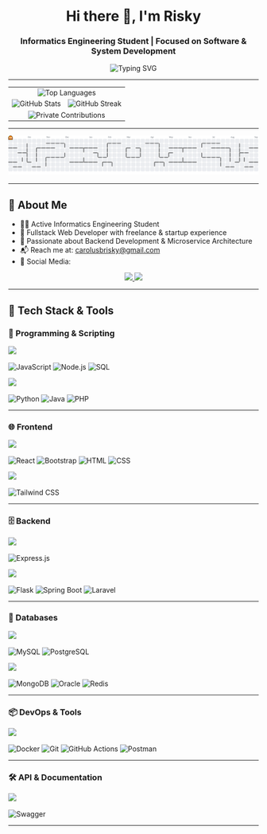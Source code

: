 <h1 align="center">Hi there 👋, I'm Risky</h1>
<h3 align="center"> Informatics Engineering Student | Focused on Software & System Development</h3>

<p align="center">
  <img src="https://readme-typing-svg.demolab.com/?lines=Fullstack%20Developer;Microservice%20Enthusiast;Problem%20Solver;Love%20Open%20Source!&center=true&width=440&height=45" alt="Typing SVG" />
</p>

---
<div align="center">

<table cellspacing="16">
  <tr>
    <td align="center" colspan="2">
      <img
        src="https://github-readme-stats.vercel.app/api/top-langs/?username=carolusbrisky&layout=compact&langs_count=8&theme=github_dark&hide_border=true&border_radius=12"
        alt="Top Languages"
        width="600"
      />
    </td>
  </tr>
  <tr>
    <td align="center">
      <img
        src="https://github-readme-stats.vercel.app/api?username=carolusbrisky&show_icons=true&theme=github_dark&hide_title=true&hide_border=true&border_radius=12"
        alt="GitHub Stats"
        width="320"
      />
    </td>
    <td align="center">
      <img
        src="https://github-readme-streak-stats.herokuapp.com?user=carolusbrisky&theme=github-dark&hide_border=true&border_radius=12&date_format=M%20j%5B%2C%20Y%5D"
        alt="GitHub Streak"
        width="320"
      />
    </td>
  </tr>
  <tr>
    <td align="center" colspan="2">
      <img
        src="https://img.shields.io/badge/Private%20Contributions-5%2B-informational?style=for-the-badge&logo=github"
        alt="Private Contributions"
      />
    </td>
  </tr>
</table>

</div>

---

<picture>
  <source media="(prefers-color-scheme: dark)" srcset="https://raw.githubusercontent.com/carolusbrisky/carolusbrisky/output/pacman-contribution-graph-dark.svg">
  <source media="(prefers-color-scheme: light)" srcset="https://raw.githubusercontent.com/carolusbrisky/carolusbrisky/output/pacman-contribution-graph.svg">
  <img alt="pacman contribution graph" src="https://raw.githubusercontent.com/carolusbrisky/carolusbrisky/output/pacman-contribution-graph.svg">
</picture>

---

## 🧠 About Me

- 👨‍🎓 Active Informatics Engineering Student
- 💼 Fullstack Web Developer with freelance & startup experience  
- 🧩 Passionate about Backend Development & Microservice Architecture  
- 📬 Reach me at: [carolusbrisky@gmail.com](mailto:carolusbrisky@gmail.com)
- 🔗 Social Media:

<p align="center">
  <a href="https://www.linkedin.com/in/carolus-barromeus-risky-421350355" target="_blank">
    <img src="https://skillicons.dev/icons?i=linkedin" />
  </a>
  <a href="https://www.instagram.com/carolusb_risky/" target="_blank">
    <img src="https://skillicons.dev/icons?i=instagram" />
  </a>
</p>

---

## 🔧 Tech Stack & Tools

### 🚀 Programming & Scripting

<p>
  <img src="https://img.shields.io/badge/Actively%20Used-28a745?style=flat-square&labelColor=28a745" />
</p>

![JavaScript](https://img.shields.io/badge/JavaScript-F7DF1E?style=for-the-badge&logo=javascript&logoColor=black) ![Node.js](https://img.shields.io/badge/Node.js-339933?style=for-the-badge&logo=node.js&logoColor=white) ![SQL](https://img.shields.io/badge/SQL-003B57?style=for-the-badge&logo=postgresql&logoColor=white)

<p>
  <img src="https://img.shields.io/badge/Previously%20Used-FFD700?style=flat-square&labelColor=FFD700" />
</p>

![Python](https://img.shields.io/badge/Python-3776AB?style=for-the-badge&logo=python&logoColor=white) ![Java](https://img.shields.io/badge/Java-ED8B00?style=for-the-badge&logo=java&logoColor=white) ![PHP](https://img.shields.io/badge/PHP-777BB4?style=for-the-badge&logo=php&logoColor=white)

---

### 🌐 Frontend

<p>
  <img src="https://img.shields.io/badge/Actively%20Used-28a745?style=flat-square&labelColor=28a745" />
</p>

![React](https://img.shields.io/badge/React-20232A?style=for-the-badge&logo=react&logoColor=61DAFB) ![Bootstrap](https://img.shields.io/badge/Bootstrap-7952B3?style=for-the-badge&logo=bootstrap&logoColor=white) ![HTML](https://img.shields.io/badge/HTML5-E34F26?style=for-the-badge&logo=html5&logoColor=white) ![CSS](https://img.shields.io/badge/CSS3-1572B6?style=for-the-badge&logo=css3&logoColor=white)

<p>
  <img src="https://img.shields.io/badge/Previously%20Used-FFD700?style=flat-square&labelColor=FFD700" />
</p>

![Tailwind CSS](https://img.shields.io/badge/Tailwind_CSS-38B2AC?style=for-the-badge&logo=tailwind-css&logoColor=white)

---

### 🗄️ Backend

<p>
  <img src="https://img.shields.io/badge/Actively%20Used-28a745?style=flat-square&labelColor=28a745" />
</p>

 ![Express.js](https://img.shields.io/badge/Express.js-000000?style=for-the-badge&logo=express&logoColor=white)

<p>
  <img src="https://img.shields.io/badge/Previously%20Used-FFD700?style=flat-square&labelColor=FFD700" />
</p>

![Flask](https://img.shields.io/badge/Flask-000000?style=for-the-badge&logo=flask&logoColor=white) ![Spring Boot](https://img.shields.io/badge/Spring%20Boot-6DB33F?style=for-the-badge&logo=spring-boot&logoColor=white) ![Laravel](https://img.shields.io/badge/Laravel-FF2D20?style=for-the-badge&logo=laravel&logoColor=white)

---

### 💾 Databases

<p>
  <img src="https://img.shields.io/badge/Actively%20Used-28a745?style=flat-square&labelColor=28a745" />
</p>

![MySQL](https://img.shields.io/badge/MySQL-005C84?style=for-the-badge&logo=mysql&logoColor=white) ![PostgreSQL](https://img.shields.io/badge/PostgreSQL-4169E1?style=for-the-badge&logo=postgresql&logoColor=white)

<p>
  <img src="https://img.shields.io/badge/Previously%20Used-FFD700?style=flat-square&labelColor=FFD700" />
</p>

![MongoDB](https://img.shields.io/badge/MongoDB-4EA94B?style=for-the-badge&logo=mongodb&logoColor=white) ![Oracle](https://img.shields.io/badge/Oracle-F80000?style=for-the-badge&logo=oracle&logoColor=white) ![Redis](https://img.shields.io/badge/Redis-DC382D?style=for-the-badge&logo=redis&logoColor=white)

---

### 📦 DevOps & Tools

<p>
  <img src="https://img.shields.io/badge/Actively%20Used-28a745?style=flat-square&labelColor=28a745" />
</p>

![Docker](https://img.shields.io/badge/Docker-2496ED?style=for-the-badge&logo=docker&logoColor=white) ![Git](https://img.shields.io/badge/Git-F05032?style=for-the-badge&logo=git&logoColor=white) ![GitHub Actions](https://img.shields.io/badge/GitHub%20Actions-2088FF?style=for-the-badge&logo=github-actions&logoColor=white) ![Postman](https://img.shields.io/badge/Postman-FF6C37?style=for-the-badge&logo=postman&logoColor=white)

---

### 🛠️ API & Documentation

<p>
  <img src="https://img.shields.io/badge/Actively%20Used-28a745?style=flat-square&labelColor=28a745" />
</p>

![Swagger](https://img.shields.io/badge/Swagger-85EA2D?style=for-the-badge&logo=swagger&logoColor=black)

---

